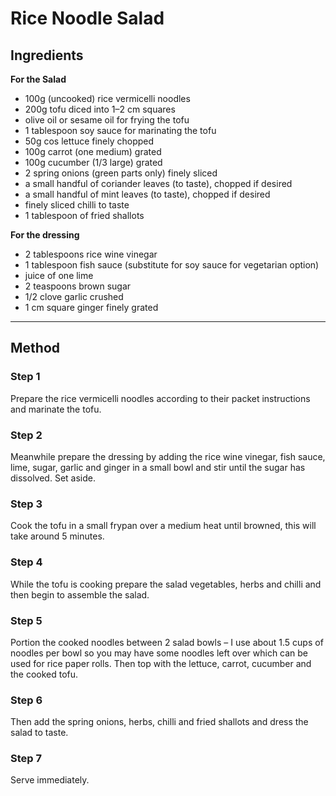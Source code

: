 # Rice Noodle Salad

## Ingredients

**For the Salad**

- 100g (uncooked) rice vermicelli noodles
- 200g tofu diced into 1–2 cm squares
- olive oil or sesame oil for frying the tofu
- 1 tablespoon soy sauce for marinating the tofu
- 50g cos lettuce finely chopped
- 100g carrot (one medium) grated
- 100g cucumber (1/3 large) grated
- 2 spring onions (green parts only) finely sliced
- a small handful of coriander leaves (to taste), chopped if desired
- a small handful of mint leaves (to taste), chopped if desired
- finely sliced chilli to taste
- 1 tablespoon of fried shallots

**For the dressing** 

- 2 tablespoons rice wine vinegar
- 1 tablespoon fish sauce (substitute for soy sauce for vegetarian option)
- juice of one lime
- 2 teaspoons brown sugar
- 1/2 clove garlic crushed
- 1 cm square ginger finely grated

---

## Method

### Step 1
Prepare the rice vermicelli noodles according to their packet instructions and marinate the tofu.
### Step 2
Meanwhile prepare the dressing by adding the rice wine vinegar, fish sauce, lime, sugar, garlic and ginger in a small bowl and stir until the sugar has dissolved. Set aside.
### Step 3
Cook the tofu in a small frypan over a medium heat until browned, this will take around 5 minutes.
### Step 4
While the tofu is cooking prepare the salad vegetables, herbs and chilli and then begin to assemble the salad.
### Step 5
Portion the cooked noodles between 2 salad bowls – I use about 1.5 cups of noodles per bowl so you may have some noodles left over which can be used for rice paper rolls. Then top with the lettuce, carrot, cucumber and the cooked tofu.
### Step 6
Then add the spring onions, herbs, chilli and fried shallots and dress the salad to taste.
### Step 7
Serve immediately.